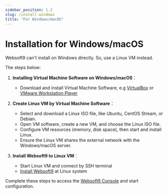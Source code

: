 ```yaml
---
sidebar_position: 1.2
slug: /install-windows
title: "For Windows/macOS"
---
```



# Installation for Windows/macOS

Websoft9 can't install on Windows directly. So, use a Linux VM instead.  

The steps below:  

1. **Installing Virtual Machine Software on Windows/macOS**：

   - Download and install Virtual Machine Software, e.g [VirtualBox](https://www.virtualbox.org/) or [VMware Workstation Player](https://www.vmware.com/products/workstation-player.html)

2. **Create Linux VM by Virtual Machine Software**：

   - Select and download a Linux ISO file, like Ubuntu, CentOS Stream, or Debian.
   - Open VM software, create a new VM, and choose the Linux ISO file.
   - Configure VM resources (memory, disk space), then start and install Linux.
   - Ensure the Linux VM shares the external network with the Windows/macOS server.

4. **Install Websoft9 to Linux VM**：

   - Start Linux VM and connect by SSH terminal
   - [Install Websoft9](./install-linux) at Linux system

Complete these steps to access the [Websoft9 Console](./login-console) and start configuration.
